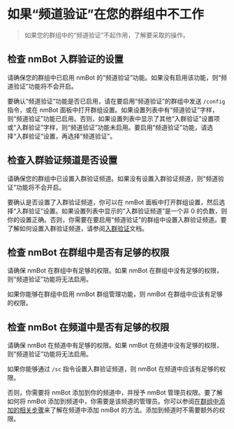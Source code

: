 # 如果“频道验证”在您的群组中不工作
> 如果您的群组中的“频道验证”不起作用，了解要采取的操作。

## 检查 nmBot 入群验证的设置
请确保您的群组中已启用 nmBot 的“频道验证”功能。如果没有启用该功能，则“频道验证”功能将不会开启。

要确认“频道验证”功能是否已启用，请在要启用“频道验证”的群组中发送 `/config` 指令，或在 nmBot 面板中打开群组设置。如果设置列表中有“频道验证”字样，则“频道验证”功能已启用。否则，如果设置列表中显示了其他“入群验证”设置项或“入群验证”字样，则“频道验证”功能未启用。要启用“频道验证”功能，请选择“入群验证”设置，再选择“频道验证”。

## 检查入群验证频道是否设置
请确保您的群组中已设置入群验证频道。如果没有设置入群验证频道，则“频道验证”功能将不会开启。

要确认是否设置了入群验证频道，你可以在 nmBot 面板中打开群组设置，然后选择“入群验证”设置。如果设置列表中显示的“入群验证频道”是一个非 0 的负数，则你的设置正确。否则，你需要在要启用“频道验证”的群组中设置入群验证频道。要了解如何设置入群验证频道，请参阅[入群验证](/group/join-verification/)文档。

## 检查 nmBot 在群组中是否有足够的权限
请确保 nmBot 在群组中有足够的权限。如果 nmBot 在群组中没有足够的权限，则“频道验证”功能将无法启用。

如果你能够在群组中启用 nmBot 群组管理功能，则 nmBot 在群组中应该有足够的权限。

## 检查 nmBot 在频道中是否有足够的权限
请确保 nmBot 在频道中有足够的权限。如果 nmBot 在频道中没有足够的权限，则“频道验证”功能将无法启用。

如果你能够通过 `/sc` 指令设置入群验证频道，则 nmBot 在频道中应该有足够的权限。

否则，你需要将 nmBot 添加到你的频道中，并授予 nmBot 管理员权限。要了解如何将 nmBot 添加到频道中，你需要是该频道的管理员。你可以参阅[在群组中添加的相关步骤](group/group-setup/)来了解在频道中添加 nmBot 的方法。添加到频道时不需要额外的权限。

